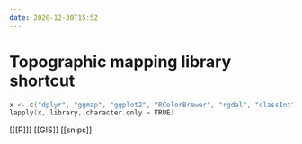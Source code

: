 ```yaml
---
date: 2020-12-30T15:52
---
```


# Topographic mapping library shortcut

```c
x <- c("dplyr", "ggmap", "ggplot2", "RColorBrewer", "rgdal", "classInt", "RCurl")
lapply(x, library, character.only = TRUE)
```

[[[R]]]
[[GIS]]
[[snips]]